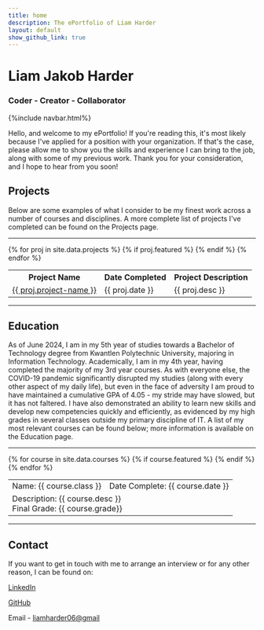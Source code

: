```yaml
---
title: home
description: The ePortfolio of Liam Harder
layout: default
show_github_link: true
---
```

# Liam Jakob Harder
### Coder - Creator - Collaborator
{%include navbar.html%}

Hello, and welcome to my ePortfolio! If you're reading this, it's most likely because I've applied for a position with your organization. If that's the case, please allow me to show you the skills and experience I can bring to the job, along with some of my previous work. Thank you for your consideration, and I hope to hear from you soon!

## Projects
Below are some examples of what I consider to be my finest work across a number of courses and disciplines. A more complete list of projects I've completed can be found on the Projects page.

---

<table>
	<tr>
		<th>
		Project Name
		</th>
		<th>
		Date Completed
		</th>
		<th>
		Project Description
		</th>
	</tr>
	{% for proj in site.data.projects %}
		{% if proj.featured %}
			<tr>
				<td>
					<a href="{{ proj.link }}">{{ proj.project-name }}</a>
				</td>
				<td>
					{{ proj.date }}
				</td>
				<td>
					{{ proj.desc }}
				</td>
			</tr>
		{% endif %}
	{% endfor %}
</table>

---

## Education
As of June 2024, I am in my 5th year of studies towards a Bachelor of Technology degree from Kwantlen Polytechnic University, majoring in Information Technology. Academically, I am in my 4th year, having completed the majority of my 3rd year courses. As with everyone else, the COVID-19 pandemic significantly disrupted my studies (along with every other aspect of my daily life), but even in the face of adversity I am proud to have maintained a cumulative GPA of 4.05 - my stride may have slowed, but it has not faltered. I have also demonstrated an ability to learn new skills and develop new competencies quickly and efficiently, as evidenced by my high grades in several classes outside my primary discipline of IT. A list of my most relevant courses can be found below; more information is available on the Education page.

---

<table>
	{% for course in site.data.courses %}
		{% if course.featured %}
			<tr>
				<td>
					Name: {{ course.class }}
				</td>
				<td>
					Date Complete: {{ course.date }}
				</td>
			</tr>
			<tr>
				<td colspan="2">
					Description: {{ course.desc }}
					<br>
					Final Grade: {{ course.grade}}
				</td>
			</tr>
		{% endif %}
	{% endfor %}
</table>

---

<h2 id="contact">Contact</h2>
If you want to get in touch with me to arrange an interview or for any other reason, I can be found on:

[LinkedIn](https://www.linkedin.com/in/liam-j-harder/)

[GitHub](https://github.com/liamharder)

Email - [liamharder06@gmail](mailto:liamharder06@gmail)